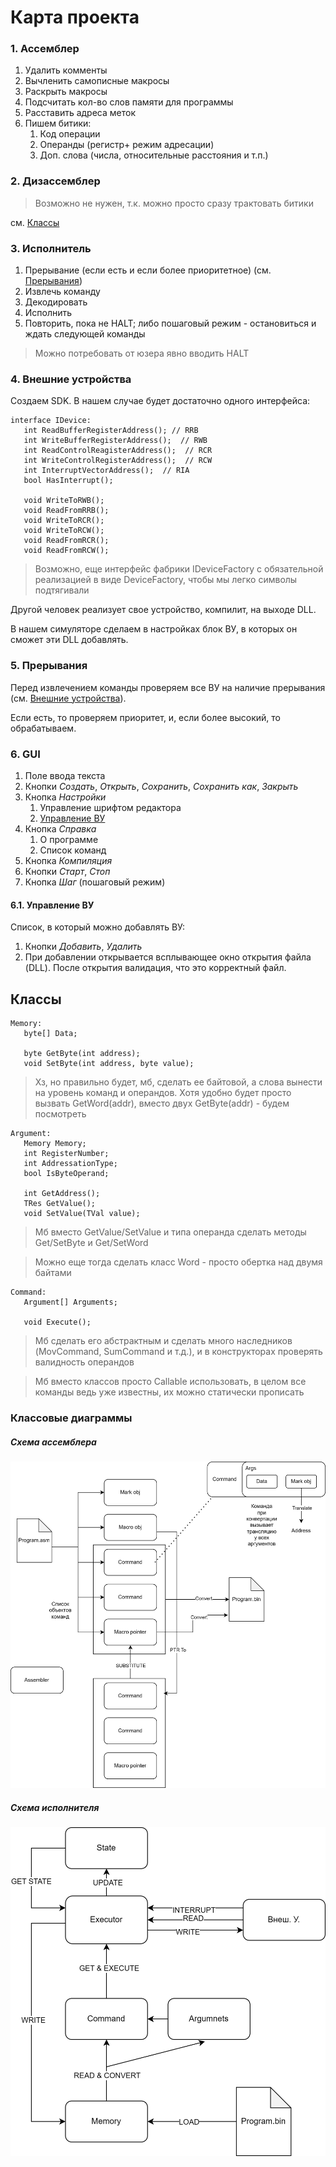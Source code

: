 # Карта проекта

### 1. Ассемблер

1. Удалить комменты
2. Вычленить самописные макросы
3. Раскрыть макросы
4. Подсчитать кол-во слов памяти для программы
5. Расставить адреса меток
6. Пишем битики:
    1. Код операции
    2. Операнды (регистр+ режим адресации)
    3. Доп. слова (числа, относительные расстояния и т.п.)

### 2. Дизассемблер

> Возможно не нужен, т.к. можно просто сразу трактовать битики

см. [Классы](#классы)

### 3. Исполнитель

1. Прерывание (если есть и если более приоритетное) (см. [Прерывания](#5-прерывания))
2. Извлечь команду
3. Декодировать
4. Исполнить
5. Повторить, пока не HALT; либо пошаговый режим - остановиться и ждать следующей команды

> Можно потребовать от юзера явно вводить HALT

### 4. Внешние устройства

Создаем SDK. В нашем случае будет достаточно одного интерфейса:

```
interface IDevice:
   int ReadBufferRegisterAddress(); // RRB
   int WriteBufferRegisterAddress();  // RWB
   int ReadControlReagisterAddress();  // RCR
   int WriteControlRegisterAddress();  // RCW
   int InterruptVectorAddress();  // RIA
   bool HasInterrupt();

   void WriteToRWB();
   void ReadFromRRB();
   void WriteToRCR();
   void WriteToRCW();
   void ReadFromRCR();
   void ReadFromRCW();
```

> Возможно, еще интерфейс фабрики IDeviceFactory с обязательной реализацией в виде DeviceFactory, чтобы мы легко символы подтягивали

Другой человек реализует свое устройство, компилит, на выходе DLL.

В нашем симуляторе сделаем в настройках блок ВУ, в которых он сможет эти DLL добавлять.

### 5. Прерывания

Перед извлечением команды проверяем все ВУ на наличие прерывания (см. [Внешние устройства](#4-внешние-устройства)).

Если есть, то проверяем приоритет, и, если более высокий, то обрабатываем.

### 6. GUI

1. Поле ввода текста
2. Кнопки _Создать_, _Открыть_, _Сохранить_, _Сохранить как_, _Закрыть_
3. Кнопка _Настройки_
    1. Управление шрифтом редактора
    2. [Управление ВУ](#61-управление-ву)
4. Кнопка _Справка_
    1. О программе
    2. Список команд
5. Кнопка _Компиляция_
6. Кнопки _Старт_, _Стоп_
7. Кнопка _Шаг_ (пошаговый режим)

#### 6.1. Управление ВУ

Список, в который можно добавлять ВУ:
1. Кнопки _Добавить_, _Удалить_
2. При добавлении открывается всплывающее окно открытия файла (DLL). После открытия валидация, что это корректный файл.

## Классы

```
Memory:
   byte[] Data;
   
   byte GetByte(int address);
   void SetByte(int address, byte value);
```

> Хз, но правильно будет, мб, сделать ее байтовой, а слова вынести на уровень команд и операндов. Хотя удобно будет
> просто вызвать GetWord(addr), вместо двух GetByte(addr) - будем посмотреть

```
Argument:
   Memory Memory;
   int RegisterNumber;
   int AddressationType;
   bool IsByteOperand;
   
   int GetAddress();
   TRes GetValue();
   void SetValue(TVal value);
```

> Мб вместо GetValue/SetValue и типа операнда сделать методы Get/SetByte и Get/SetWord

> Можно еще тогда сделать класс Word - просто обертка над двумя байтами

```
Command:
   Argument[] Arguments;
   
   void Execute();
```

> Мб сделать его абстрактным и сделать много наследников (MovCommand, SumCommand и т.д.), и в конструкторах проверять валидность операндов

> Мб вместо классов просто Callable использовать, в целом все команды ведь уже известны, их можно статически прописать

### Классовые диаграммы

##### Схема ассемблера 
![Схема ассемблера](./class-map/Assembler.png)

##### Схема исполнителя
![Схема исполнителя](./class-map/Executor.png)
